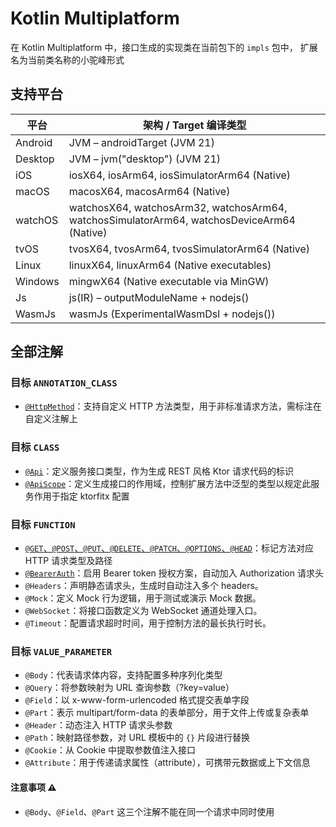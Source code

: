 # Kotlin Multiplatform

在 Kotlin Multiplatform 中，接口生成的实现类在当前包下的 `impls` 包中，
扩展名为当前类名称的小驼峰形式

## 支持平台

| 平台      | 架构 / Target 编译类型                                                                           |
|---------|--------------------------------------------------------------------------------------------|
| Android | JVM – androidTarget (JVM 21)                                                               |
| Desktop | JVM – jvm("desktop") (JVM 21)                                                              |
| iOS     | iosX64, iosArm64, iosSimulatorArm64 (Native)                                               |
| macOS   | macosX64, macosArm64 (Native)                                                              |
| watchOS | watchosX64, watchosArm32, watchosArm64, watchosSimulatorArm64, watchosDeviceArm64 (Native) |
| tvOS    | tvosX64, tvosArm64, tvosSimulatorArm64 (Native)                                            |
| Linux   | linuxX64, linuxArm64 (Native executables)                                                  |
| Windows | mingwX64 (Native executable via MinGW)                                                     |
| Js      | js(IR) – outputModuleName + nodejs()                                                       |
| WasmJs  | wasmJs (ExperimentalWasmDsl + nodejs())                                                    |

## 全部注解

### 目标 `ANNOTATION_CLASS`

- [`@HttpMethod`](kmp-http-method.md)：支持自定义 HTTP 方法类型，用于非标准请求方法，需标注在自定义注解上

### 目标 `CLASS`

- [`@Api`](kmp-api.md)：定义服务接口类型，作为生成 REST 风格 Ktor 请求代码的标识
- [`@ApiScope`](kmp-api-scope.md)：定义生成接口的作用域，控制扩展方法中泛型的类型以规定此服务作用于指定 ktorfitx 配置

### 目标 `FUNCTION`

- [`@GET`、`@POST`、`@PUT`、`@DELETE`、`@PATCH`、`@OPTIONS`、`@HEAD`](kmp-http-request.md)：标记方法对应 HTTP 请求类型及路径
- [`@BearerAuth`](kmp-bearer-auth.md)：启用 Bearer token 授权方案，自动加入 Authorization 请求头
- `@Headers`：声明静态请求头，生成时自动注入多个 headers。
- `@Mock`：定义 Mock 行为逻辑，用于测试或演示 Mock 数据。
- `@WebSocket`：将接口函数定义为 WebSocket 通道处理入口。
- `@Timeout`：配置请求超时时间，用于控制方法的最长执行时长。

### 目标 `VALUE_PARAMETER`

- `@Body`：代表请求体内容，支持配置多种序列化类型
- `@Query`：将参数映射为 URL 查询参数（?key=value）
- `@Field`：以 x-www-form-urlencoded 格式提交表单字段
- `@Part`：表示 multipart/form-data 的表单部分，用于文件上传或复杂表单
- `@Header`：动态注入 HTTP 请求头参数
- `@Path`：映射路径参数，对 URL 模板中的 `{}` 片段进行替换
- `@Cookie`：从 Cookie 中提取参数值注入接口
- `@Attribute`：用于传递请求属性（attribute），可携带元数据或上下文信息

#### 注意事项 ⚠️

- `@Body`、`@Field`、`@Part` 这三个注解不能在同一个请求中同时使用